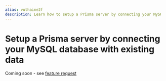 ```yaml
---
alias: vuthaine2f
description: Learn how to setup a Prisma server by connecting your MySQL database with existing data.
---
```


# Setup a Prisma server by connecting your MySQL database with existing data

Coming soon - see [feature request](https://github.com/prismagraphql/prisma/issues/2506)
